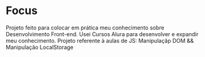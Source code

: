 # Focus

Projeto feito para colocar em prática meu conhecimento sobre Desenvolvimento Front-end. Usei Cursos Alura para desenvolver e expandir meu conhecimento.
Projeto referente à aulas de JS: Manipulaçãp DOM && Manipulação LocalStorage

